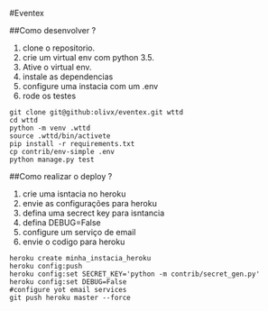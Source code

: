 #Eventex

##Como desenvolver ?

1.  clone o repositorio.
2.  crie um  virtual env com python 3.5.
3.  Ative o virtual env.
3.  instale as dependencias 
4.  configure uma instacia com um .env 
5.  rode os testes

```console
git clone git@github:olivx/eventex.git wttd                 
cd wttd             
python -m venv .wttd                
source .wttd/bin/activete               
pip install -r requirements.txt             
cp contrib/env-simple .env              
python manage.py test                         
```

##Como realizar o deploy ?

1. crie uma isntacia no heroku
2. envie as configurações para heroku 
3. defina uma secrect key para isntancia 
4. defina DEBUG=False
4. configure um serviço de email 
5. envie o codigo para heroku

```console                                            
heroku create minha_instacia_heroku             
heroku config:push              
heroku config:set SECRET_KEY='python -m contrib/secret_gen.py'                  
heroku config:set DEBUG=False
#configure yot email services
git push heroku master --force
```